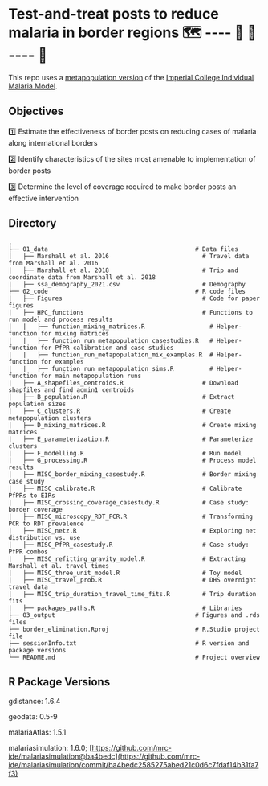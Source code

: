 # Test-and-treat posts to reduce malaria in border regions :world_map: ---- :mosquito: :construction: ---- :mosquito: 

This repo uses a [metapopulation version](https://github.com/mrc-ide/malariasimulation/tree/feat/metapopulation_model) of the [Imperial College Individual Malaria Model](https://github.com/mrc-ide/malariasimulation).


## Objectives
:one: Estimate the effectiveness of border posts on reducing cases of malaria along international borders
  
:two: Identify characteristics of the sites most amenable to implementation of border posts

:three: Determine the level of coverage required to make border posts an effective intervention


## Directory

```
.
├── 01_data                                         # Data files
|   ├── Marshall et al. 2016                          # Travel data from Marshall et al. 2016
|   ├── Marshall et al. 2018                          # Trip and coordinate data from Marshall et al. 2018
|   ├── ssa_demography_2021.csv                       # Demography
├── 02_code                                         # R code files
|   ├── Figures                                       # Code for paper figures 
|   ├── HPC_functions                                 # Functions to run model and process results
|   |   ├── function_mixing_matrices.R                  # Helper-function for mixing matrices
|   |   ├── function_run_metapopulation_casestudies.R   # Helper-function for PfPR calibration and case studies
|   |   ├── function_run_metapopulation_mix_examples.R  # Helper-function for examples
|   |   ├── function_run_metapopulation_sims.R          # Helper-function for main metapopulation runs
|   ├── A_shapefiles_centroids.R                      # Download shapfiles and find admin1 centroids
|   ├── B_population.R                                # Extract population sizes 
|   ├── C_clusters.R                                  # Create metapopulation clusters 
|   ├── D_mixing_matrices.R                           # Create mixing matrices 
|   ├── E_parameterization.R                          # Parameterize clusters 
|   ├── F_modelling.R                                 # Run model
|   ├── G_processing.R                                # Process model results
|   ├── MISC_border_mixing_casestudy.R                # Border mixing case study
|   ├── MISC_calibrate.R                              # Calibrate PfPRs to EIRs 
|   ├── MISC_crossing_coverage_casestudy.R            # Case study: border coverage
|   ├── MISC_microscopy_RDT_PCR.R                     # Transforming PCR to RDT prevalence
|   ├── MISC_netz.R                                   # Exploring net distribution vs. use 
|   ├── MISC_PfPR_casestudy.R                         # Case study: PfPR combos 
|   ├── MISC_refitting_gravity_model.R                # Extracting Marshall et al. travel times
|   ├── MISC_three_unit_model.R                       # Toy model
|   ├── MISC_travel_prob.R                            # DHS overnight travel data
|   ├── MISC_trip_duration_travel_time_fits.R         # Trip duration fits
|   ├── packages_paths.R                              # Libraries 
├── 03_output                                       # Figures and .rds files
├── border_elimination.Rproj                        # R.Studio project file
├── sessionInfo.txt                                 # R version and package versions
└── README.md                                       # Project overview

```

## R Package Versions

gdistance: 1.6.4

geodata: 0.5-9

malariaAtlas: 1.5.1

malariasimulation: 1.6.0; [https://github.com/mrc-ide/malariasimulation@ba4bedc](https://github.com/mrc-ide/malariasimulation/commit/ba4bedc2585275abed21c0d6c7fdaf14b31fa7f3)
